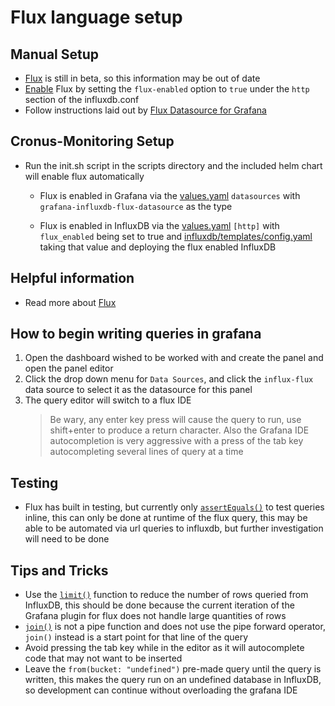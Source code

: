 # Flux language setup
## Manual Setup
- [Flux](https://docs.influxdata.com/flux/v0.12/) is still in beta, so this information may be out of date
- [Enable](https://docs.influxdata.com/flux/v0.12/introduction/installation) Flux by setting the `flux-enabled` option to `true` under the `http` section of the influxdb.conf
- Follow instructions laid out by [Flux Datasource for Grafana](https://grafana.com/plugins/grafana-influxdb-flux-datasource)

## Cronus-Monitoring Setup
- Run the init.sh script in the scripts directory and the included helm chart will enable flux automatically
    - Flux is enabled in Grafana via the [values.yaml](https://github.com/Eliforbes42/cronus-monitoring/blob/master/charts/grafana/values.yaml) `datasources` with `grafana-influxdb-flux-datasource` as the type
    
    - Flux is enabled in InfluxDB via the [values.yaml](https://github.com/Eliforbes42/cronus-monitoring/blob/master/charts/influxdb/values.yaml) `[http]` with `flux_enabled` being set to true and [influxdb/templates/config.yaml](https://github.com/Eliforbes42/cronus-monitoring/blob/master/charts/influxdb/templates/config.yaml) taking that value and deploying the flux enabled InfluxDB

## Helpful information
- Read more about [Flux](https://github.com/influxdata/platform/tree/master/query)

## How to begin writing queries in grafana
1. Open the dashboard wished to be worked with and create the panel and open the panel editor
2. Click the drop down menu for `Data Sources`, and click the `influx-flux` data source to select it as the datasource for this panel
3. The query editor will switch to a flux IDE
    > Be wary, any enter key press will cause the query to run, use shift+enter to produce a return character. Also the Grafana IDE autocompletion is very aggressive with a press of the tab key autocompleting several lines of query at a time

## Testing
- Flux has built in testing, but currently only [`assertEquals()`](https://docs.influxdata.com/flux/v0.12/functions/tests/assertequals/) to test queries inline, this can only be done at runtime of the flux query, this may be able to be automated via url queries to influxdb, but further investigation will need to be done

## Tips and Tricks
- Use the [`limit()`](https://docs.influxdata.com/flux/v0.12/functions/transformations/limit/) function to reduce the number of rows queried from InfluxDB, this should be done because the current iteration of the Grafana plugin for flux does not handle large quantities of rows
- [`join()`](https://docs.influxdata.com/flux/v0.12/functions/transformations/join) is not a pipe function and does not use the pipe forward operator, `join()` instead is a start point for that line of the query
- Avoid pressing the tab key while in the editor as it will autocomplete code that may not want to be inserted
- Leave the `from(bucket: "undefined")` pre-made query until the query is written, this makes the query run on an undefined database in InfluxDB, so development can continue without overloading the grafana IDE